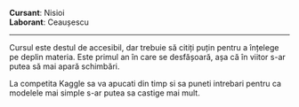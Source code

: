 **Cursant**: Nisioi  
**Laborant**: Ceaușescu

---

Cursul este destul de accesibil, dar trebuie să citiți puțin pentru a înțelege pe deplin materia. Este primul an în care se desfășoară, așa că în viitor s-ar putea să mai apară schimbări.

La competita Kaggle sa va apucati din timp si sa puneti intrebari pentru ca modelele mai simple s-ar putea sa castige mai mult.
